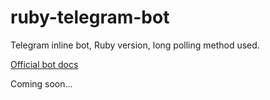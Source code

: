 # ruby-telegram-bot

Telegram inline bot, Ruby version, long polling method used.

[Official bot docs ](https://core.telegram.org/bots/api/)

Coming soon...
